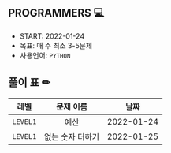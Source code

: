 ## PROGRAMMERS 💻

- START: 2022-01-24
- 목표: 매 주 최소 3-5문제
- 사용언어: `PYTHON`



## 풀이 표 ✏

|   레벨   |    문제 이름     |    날짜    |
| :------: | :--------------: | :--------: |
| `LEVEL1` |       예산       | 2022-01-24 |
| `LEVEL1` | 없는 숫자 더하기 | 2022-01-25 |

